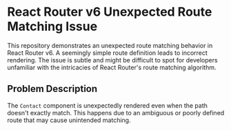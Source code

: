 # React Router v6 Unexpected Route Matching Issue

This repository demonstrates an unexpected route matching behavior in React Router v6.  A seemingly simple route definition leads to incorrect rendering. The issue is subtle and might be difficult to spot for developers unfamiliar with the intricacies of React Router's route matching algorithm.

## Problem Description

The `Contact` component is unexpectedly rendered even when the path doesn't exactly match. This happens due to an ambiguous or poorly defined route that may cause unintended matching.